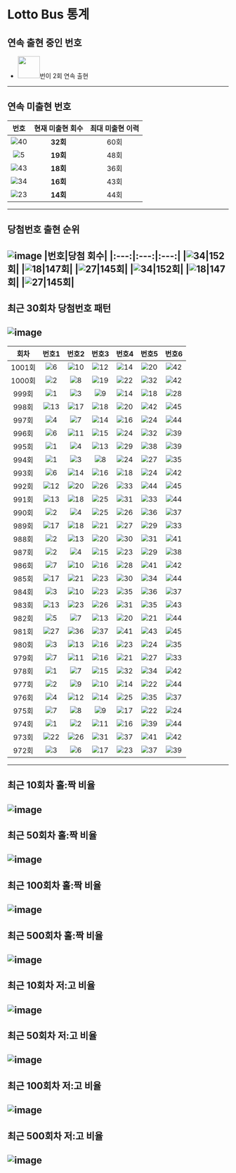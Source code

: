 # Lotto Bus 통계
## 연속 출현 중인 번호
 - <img src="./numbers/42.png" width="50" />번이 2회 연속 출현
---
## 연속 미출현 번호
|번호|현재 미출현 회수|최대 미출현 이력|
|:---:|:---:|:---:|
|![40](./numbers/40.png)|**32회**|60회|
|![5](./numbers/5.png)|**19회**|48회|
|![43](./numbers/43.png)|**18회**|36회|
|![34](./numbers/34.png)|**16회**|43회|
|![23](./numbers/23.png)|**14회**|44회|
---
## 당첨번호 출현 순위
![image](./images/number_appearance_10.png)
|번호|당첨 회수|
|:---:|:---:|:---:|
|![34](./numbers/34.png)|152회|
|![18](./numbers/18.png)|147회|
|![27](./numbers/27.png)|145회|
|![34](./numbers/34.png)|152회|
|![18](./numbers/18.png)|147회|
|![27](./numbers/27.png)|145회|
---
## 최근 30회차 당첨번호 패턴
![image](./images/recent_30_win_num_pattern.png)
---
|회차|번호1|번호2|번호3|번호4|번호5|번호6|
|:---:|:---:|:---:|:---:|:---:|:---:|:---:|
|1001회|![6](./numbers/6.png)|![10](./numbers/10.png)|![12](./numbers/12.png)|![14](./numbers/14.png)|![20](./numbers/20.png)|![42](./numbers/42.png)|
|1000회|![2](./numbers/2.png)|![8](./numbers/8.png)|![19](./numbers/19.png)|![22](./numbers/22.png)|![32](./numbers/32.png)|![42](./numbers/42.png)|
|999회|![1](./numbers/1.png)|![3](./numbers/3.png)|![9](./numbers/9.png)|![14](./numbers/14.png)|![18](./numbers/18.png)|![28](./numbers/28.png)|
|998회|![13](./numbers/13.png)|![17](./numbers/17.png)|![18](./numbers/18.png)|![20](./numbers/20.png)|![42](./numbers/42.png)|![45](./numbers/45.png)|
|997회|![4](./numbers/4.png)|![7](./numbers/7.png)|![14](./numbers/14.png)|![16](./numbers/16.png)|![24](./numbers/24.png)|![44](./numbers/44.png)|
|996회|![6](./numbers/6.png)|![11](./numbers/11.png)|![15](./numbers/15.png)|![24](./numbers/24.png)|![32](./numbers/32.png)|![39](./numbers/39.png)|
|995회|![1](./numbers/1.png)|![4](./numbers/4.png)|![13](./numbers/13.png)|![29](./numbers/29.png)|![38](./numbers/38.png)|![39](./numbers/39.png)|
|994회|![1](./numbers/1.png)|![3](./numbers/3.png)|![8](./numbers/8.png)|![24](./numbers/24.png)|![27](./numbers/27.png)|![35](./numbers/35.png)|
|993회|![6](./numbers/6.png)|![14](./numbers/14.png)|![16](./numbers/16.png)|![18](./numbers/18.png)|![24](./numbers/24.png)|![42](./numbers/42.png)|
|992회|![12](./numbers/12.png)|![20](./numbers/20.png)|![26](./numbers/26.png)|![33](./numbers/33.png)|![44](./numbers/44.png)|![45](./numbers/45.png)|
|991회|![13](./numbers/13.png)|![18](./numbers/18.png)|![25](./numbers/25.png)|![31](./numbers/31.png)|![33](./numbers/33.png)|![44](./numbers/44.png)|
|990회|![2](./numbers/2.png)|![4](./numbers/4.png)|![25](./numbers/25.png)|![26](./numbers/26.png)|![36](./numbers/36.png)|![37](./numbers/37.png)|
|989회|![17](./numbers/17.png)|![18](./numbers/18.png)|![21](./numbers/21.png)|![27](./numbers/27.png)|![29](./numbers/29.png)|![33](./numbers/33.png)|
|988회|![2](./numbers/2.png)|![13](./numbers/13.png)|![20](./numbers/20.png)|![30](./numbers/30.png)|![31](./numbers/31.png)|![41](./numbers/41.png)|
|987회|![2](./numbers/2.png)|![4](./numbers/4.png)|![15](./numbers/15.png)|![23](./numbers/23.png)|![29](./numbers/29.png)|![38](./numbers/38.png)|
|986회|![7](./numbers/7.png)|![10](./numbers/10.png)|![16](./numbers/16.png)|![28](./numbers/28.png)|![41](./numbers/41.png)|![42](./numbers/42.png)|
|985회|![17](./numbers/17.png)|![21](./numbers/21.png)|![23](./numbers/23.png)|![30](./numbers/30.png)|![34](./numbers/34.png)|![44](./numbers/44.png)|
|984회|![3](./numbers/3.png)|![10](./numbers/10.png)|![23](./numbers/23.png)|![35](./numbers/35.png)|![36](./numbers/36.png)|![37](./numbers/37.png)|
|983회|![13](./numbers/13.png)|![23](./numbers/23.png)|![26](./numbers/26.png)|![31](./numbers/31.png)|![35](./numbers/35.png)|![43](./numbers/43.png)|
|982회|![5](./numbers/5.png)|![7](./numbers/7.png)|![13](./numbers/13.png)|![20](./numbers/20.png)|![21](./numbers/21.png)|![44](./numbers/44.png)|
|981회|![27](./numbers/27.png)|![36](./numbers/36.png)|![37](./numbers/37.png)|![41](./numbers/41.png)|![43](./numbers/43.png)|![45](./numbers/45.png)|
|980회|![3](./numbers/3.png)|![13](./numbers/13.png)|![16](./numbers/16.png)|![23](./numbers/23.png)|![24](./numbers/24.png)|![35](./numbers/35.png)|
|979회|![7](./numbers/7.png)|![11](./numbers/11.png)|![16](./numbers/16.png)|![21](./numbers/21.png)|![27](./numbers/27.png)|![33](./numbers/33.png)|
|978회|![1](./numbers/1.png)|![7](./numbers/7.png)|![15](./numbers/15.png)|![32](./numbers/32.png)|![34](./numbers/34.png)|![42](./numbers/42.png)|
|977회|![2](./numbers/2.png)|![9](./numbers/9.png)|![10](./numbers/10.png)|![14](./numbers/14.png)|![22](./numbers/22.png)|![44](./numbers/44.png)|
|976회|![4](./numbers/4.png)|![12](./numbers/12.png)|![14](./numbers/14.png)|![25](./numbers/25.png)|![35](./numbers/35.png)|![37](./numbers/37.png)|
|975회|![7](./numbers/7.png)|![8](./numbers/8.png)|![9](./numbers/9.png)|![17](./numbers/17.png)|![22](./numbers/22.png)|![24](./numbers/24.png)|
|974회|![1](./numbers/1.png)|![2](./numbers/2.png)|![11](./numbers/11.png)|![16](./numbers/16.png)|![39](./numbers/39.png)|![44](./numbers/44.png)|
|973회|![22](./numbers/22.png)|![26](./numbers/26.png)|![31](./numbers/31.png)|![37](./numbers/37.png)|![41](./numbers/41.png)|![42](./numbers/42.png)|
|972회|![3](./numbers/3.png)|![6](./numbers/6.png)|![17](./numbers/17.png)|![23](./numbers/23.png)|![37](./numbers/37.png)|![39](./numbers/39.png)|
---
## 최근 10회차 홀:짝 비율
![image](./images/Odd_Even_rate_10.png)
---
## 최근 50회차 홀:짝 비율
![image](./images/Odd_Even_rate_50.png)
---
## 최근 100회차 홀:짝 비율
![image](./images/Odd_Even_rate_100.png)
---
## 최근 500회차 홀:짝 비율
![image](./images/Odd_Even_rate_500.png)
---
## 최근 10회차 저:고 비율
![image](./images/Low_High_rate_10.png)
---
## 최근 50회차 저:고 비율
![image](./images/Low_High_rate_50.png)
---
## 최근 100회차 저:고 비율
![image](./images/Low_High_rate_100.png)
---
## 최근 500회차 저:고 비율
![image](./images/Low_High_rate_500.png)
---
